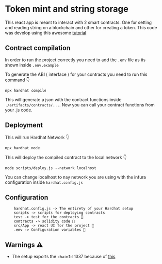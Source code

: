 # Token mint and string storage

This react app is meant to interact with 2 smart contracts. One for setting and reading string on a blockchain and other for creating a token. This code was develop using this awesome [tutorial](https://dev.to/dabit3/the-complete-guide-to-full-stack-ethereum-development-3j13)

## Contract compilation

In order to run the project correctly you need to add the `.env` file as its shown inside `.env.example`

To generate the ABI ( interface ) for your contracts you need to run this command 👇

`npx hardhat compile`

This will generate a json with the contract functions inside `./artifacts/contracts/...`. Now you can call your contract functions from your .js code.

## Deployment

This will run Hardhat Network 👇

`npx hardhat node`

This will deploy the compiled contract to the local network 👇

`node scripts/deploy.js --network localhost`

You can change localhost to nay network you are using with the infura configuration inside `hardhat.config.js`

## Configuration

```
    hardhat.config.js -> The entirety of your Hardhat setup
    scripts -> scripts for deploying contracts
    test -> test for the contracts 🧪
    contracts -> solidity code 📜
    src/App -> react UI for the project 🚀
    .env -> Configuration variables 🔐
```

## Warnings ⚠

- The setup exports the `chainId` 1337 because of [this](https://hardhat.org/metamask-issue.html)
